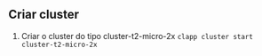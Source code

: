


## Criar cluster

1. Criar o cluster do tipo cluster-t2-micro-2x ```clapp cluster start cluster-t2-micro-2x```